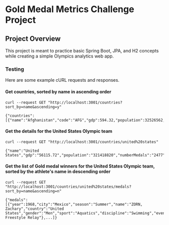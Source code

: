 # Gold Medal Metrics Challenge Project

## Project Overview

This project is meant to practice basic Spring Boot, JPA, and H2 concepts while creating a simple Olympics analytics web app.

### Testing

Here are some example cURL requests and responses.

#### Get countries, sorted by name in ascending order 

```shell
curl --request GET "http://localhost:3001/countries?sort_by=name&ascending=y"                                   

{"countries":[{"name":"Afghanistan","code":"AFG","gdp":594.32,"population":32526562,"medals":0},...]}
```

#### Get the details for the United States Olympic team

```shell
curl --request GET "http://localhost:3001/countries/united%20states"                                            

{"name":"United States","gdp":"56115.72","population":"321418820","numberMedals":"2477","numberSummerWins":"2302","percentageTotalSummerWins":"21.957268","yearFirstSummerWin":"1896","numberWinterWins":"175","percentageTotalWinterWins":"9.1098385","yearFirstWinterWin":"1924","numberEventsWonByFemaleAthletes":"747","numberEventsWonByMaleAthletes":"1730"}

```

#### Get the list of Gold medal winners for the United States Olympic team, sorted by the athlete's name in descending order

```shell
curl --request GET "http://localhost:3001/countries/united%20states/medals?sort_by=name&ascending=n"            

{"medals":[{"year":1968,"city":"Mexico","season":"Summer","name":"ZORN, Zachary","country":"United States","gender":"Men","sport":"Aquatics","discipline":"Swimming","event":"4X100M Freestyle Relay"},...]}
```

